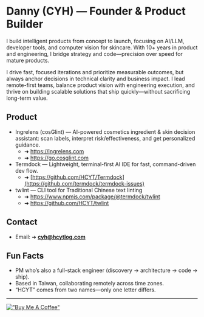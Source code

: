 # Danny (CYH) — Founder & Product Builder

I build intelligent products from concept to launch, focusing on AI/LLM, developer tools, and computer vision for skincare. With 10+ years in product and engineering, I bridge strategy and code—precision over speed for mature products.

I drive fast, focused iterations and prioritize measurable outcomes, but always anchor decisions in technical clarity and business impact. I lead remote-first teams, balance product vision with engineering execution, and thrive on building scalable solutions that ship quickly—without sacrificing long-term value.


## Product 
- Ingrelens (cosGlint) — AI-powered cosmetics ingredient & skin decision assistant: scan labels, interpret risk/effectiveness, and get personalized guidance.
  - ➜ https://ingrelens.com
  - ➜ https://go.cosglint.com
- Termdock — Lightweight, terminal-first AI IDE for fast, command-driven dev flow.
  - ➜ [https://github.com/HCYT/Termdock](https://github.com/termdock/termdock-issues)
- twlint — CLI tool for Traditional Chinese text linting
  - ➜ https://www.npmjs.com/package/@termdock/twlint
  - ➜ https://github.com/HCYT/twlint

## Contact
- Email: ➜ **cyh@hcytlog.com**

## Fun Facts
- PM who’s also a full-stack engineer (discovery → architecture → code → ship).  
- Based in Taiwan, collaborating remotely across time zones.  
- “HCYT” comes from two names—only one letter differs.  

---

[!["Buy Me A Coffee"](https://www.buymeacoffee.com/assets/img/custom_images/orange_img.png)](https://www.buymeacoffee.com/hcyt)

